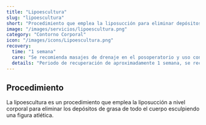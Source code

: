 ```yaml
---
title: "Lipoescultura"
slug: "lipoescultura"
short: "Procedimiento que emplea la liposucción para eliminar depósitos de grasa y esculpir una figura atlética."
image: "/images/servicios/lipoescultura.png"
category: "Contorno Corporal"
icon: "/images/icons/Lipoescultura.png"
recovery: 
  time: "1 semana"
  care: "Se recomienda masajes de drenaje en el posoperatorio y uso continuo de fajas modeladoras durante un tiempo determinado"
  details: "Periodo de recuperación de aproximadamente 1 semana, se recomienda masajes de drenaje en el posoperatorio y uso continuo de fajas modeladoras durante un tiempo determinado."
---
```



## Procedimiento
La lipoescultura es un procedimiento que emplea la liposucción a nivel corporal para eliminar los depósitos de grasa de todo el cuerpo esculpiendo una figura atlética.